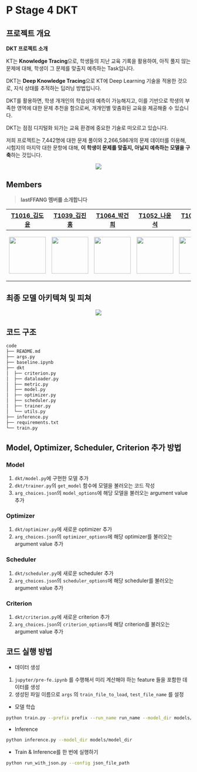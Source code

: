 # P Stage 4 DKT

## 프로젝트 개요

**DKT 프로젝트 소개**

KT는 **Knowledge Tracing**으로, 학생들의 지난 교육 기록을 활용하여, 아직 풀지 않는 문제에 대해, 학생이 그 문제를 맞출지 예측하는 Task입니다.

DKT는 **Deep Knowledge Tracing**으로 KT에 Deep Learning 기술을 적용한 것으로, 지식 상태를 추적하는 딥러닝 방법입니다.

DKT를 활용하면, 학생 개개인의 학습상태 예측이 가능해지고, 이를 기반으로 학생의 부족한 영역에 대한 문제 추천을 함으로써, 개개인별 맞춤화된 교육을 제공해줄 수 있습니다.

DKT는 점점 디지털화 되가는 교육 환경에 중요한 기술로 떠오르고 있습니다.

저희 프로젝트는 7,442명에 대한 문제 풀이와 2,266,586개의 문제 데이터를 이용해, 시험지의 마지막 대한 문항에 대해, **이 학생이 문제를 맞출지, 아닐지 예측하는 모델을 구축**하는 것입니다.

<p align="center"><img src="https://user-images.githubusercontent.com/28976984/123668589-33b25d80-d876-11eb-9fce-804341d9291c.png"></p>

## Members

> **lastFFANG 멤버를 소개합니다**

|                      [T1016_김도윤](https://github.com/ddoyoon)                         |                        [T1039_김진홍](https://github.com/scarlettJin)                            |                         [T1064_박건희](https://github.com/gonipark)                         | [T1052_나윤석](https://github.com/alinghi)                                                 | [T1083_배새봄](https://github.com/newspring97)                                                 | [T1185_정근영](https://github.com/GY-Jeong)                                                 |
| :----------------------------------------------------------: | :----------------------------------------------------------: | :----------------------------------------------------------: | :----------------------------------------------------------: | :----------------------------------------------------------: | :----------------------------------------------------------: |
| <p align="center"><img src="https://user-images.githubusercontent.com/28976984/123668420-0cf42700-d876-11eb-92fd-0d055a2f70d3.png" width="100" height="100"></p> | <p align="center"><img src="https://user-images.githubusercontent.com/28976984/123668435-11b8db00-d876-11eb-8bda-3d9114eaba8c.png" width="100" height="100"></p> | <p align="center"><img src="https://user-images.githubusercontent.com/28976984/123668465-18dfe900-d876-11eb-8f25-c8df2f7f65d2.png" width="100" height="100"></p> | <p align="center"><img src="https://user-images.githubusercontent.com/28976984/123668485-1d0c0680-d876-11eb-955b-150c900113f7.png" width="100" height="100"></p> | <p align="center"><img src="https://user-images.githubusercontent.com/28976984/123668508-21382400-d876-11eb-8573-ace0ce32101d.png" width="100" height="100"></p> | <p align="center"><img src="https://user-images.githubusercontent.com/28976984/123668522-25644180-d876-11eb-85fa-f796f2e8843e.png" width="100" height="100"></p> |

## 최종 모델 아키텍쳐 및 피쳐

<p align="center"><img src="https://user-images.githubusercontent.com/28976984/122449394-c46c7c00-cfe0-11eb-98e8-09627ab5a836.png"></p> 

## 코드 구조
```bash
code
├── README.md
├── args.py
├── baseline.ipynb
├── dkt
│  ├── criterion.py
│  ├── dataloader.py
│  ├── metric.py
│  ├── model.py
│  ├── optimizer.py
│  ├── scheduler.py
│  ├── trainer.py
│  └── utils.py
├── inference.py
├── requirements.txt
└── train.py
```

## Model, Optimizer, Scheduler, Criterion 추가 방법
### Model
1. `dkt/model.py`에 구현한 모델 추가
2. `dkt/trainer.py`의 `get_model` 함수에 모델을 불러오는 코드 작성
3. `arg_choices.json`의 `model_options`에 해당 모델을 불러오는 argument value 추가


### Optimizer
1. `dkt/optimizer.py`에 새로운 optimizer 추가
2. `arg_choices.json`의 `optimizer_options`에 해당 optimizer를 불러오는 argument value 추가

### Scheduler
1. `dkt/scheduler.py`에 새로운 scheduler 추가
2. `arg_choices.json`의 `scheduler_options`에 해당 scheduler를 불러오는 argument value 추가

### Criterion
1. `dkt/criterion.py`에 새로운 criterion 추가
2. `arg_choices.json`의 `criterion_options`에 해당 criterion를 불러오는 argument value 추가


## 코드 실행 방법
* 데이터 생성

1. `jupyter/pre-fe.ipynb` 를 수행해서 미리 계산해야 하는 feature 들을 포함한 데이터를 생성
2. 생성된 파일 이름으로 `args` 의 `train_file_to_load`, `test_file_name` 를  설정

* 모델 학습
```bash
python train.py --prefix prefix --run_name run_name --model_dir models/model_dir
```

* Inference
```bash
python inference.py --model_dir models/model_dir
```

* Train & Inference를 한 번에 실행하기
```bash
python run_with_json.py --config json_file_path
```
